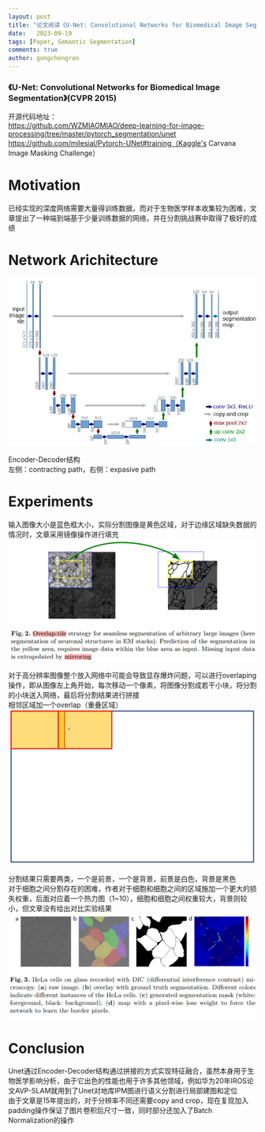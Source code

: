 ```yaml
---
layout: post
title: "论文阅读《U-Net: Convolutional Networks for Biomedical Image Segmentation》(CVPR 2015)"
date:   2023-09-19
tags: [Paper, Semantic Segmentation]
comments: true
author: gongchengran
---
```


### 《U-Net: Convolutional Networks for Biomedical Image Segmentation》(CVPR 2015)

开源代码地址：   
https://github.com/WZMIAOMIAO/deep-learning-for-image-processing/tree/master/pytorch_segmentation/unet        
https://github.com/milesial/Pytorch-UNet#training（Kaggle's Carvana Image Masking Challenge）  

# Motivation
已经实现的深度网络需要大量得训练数据，而对于生物医学样本收集较为困难，文章提出了一种端到端基于少量训练数据的网络，并在分割挑战赛中取得了极好的成绩

# Network Arichitecture   
![image-31](../images/unet/image-31.png)

Encoder-Decoder结构  
左侧：contracting path，右侧：expasive path  

# Experiments

输入图像大小是蓝色框大小，实际分割图像是黄色区域，对于边缘区域缺失数据的情况时，文章采用镜像操作进行填充
![image-44](../images/unet/image-44.png)

对于高分辨率图像整个放入网络中可能会导致显存爆炸问题，可以进行overlaping操作，即从图像左上角开始，每次移动一个像素，将图像分割成若干小块，将分割的小块送入网络，最后将分割结果进行拼接   
相邻区域加一个overlap（重叠区域）    
![image-46](../images/unet/image-46.png)

分割结果只需要两类，一个是前景，一个是背景，前景是白色，背景是黑色  
对于细胞之间分割存在的困难，作者对于细胞和细胞之间的区域施加一个更大的损失权重，后面对应着一个热力图（1~10），细胞和细胞之间权重较大，背景则较小，但文章没有给出对比实验结果   
![image-45](../images/unet/image-45.png)

# Conclusion  
Unet通过Encoder-Decoder结构通过拼接的方式实现特征融合，虽然本身用于生物医学影响分析，由于它出色的性能也用于许多其他领域，例如华为20年IROS论文AVP-SLAM就用到了Unet对地库IPM图进行语义分割进行局部建图和定位        
由于文章是15年提出的，对于分辨率不同还需要copy and crop，现在复现加入padding操作保证了图片卷积后尺寸一致，同时部分还加入了Batch Normalization的操作   
